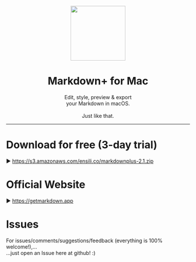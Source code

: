 <p align=center>
  <img height="150px" src="https://github.com/enSili-co/markdown+/raw/main/images/logo.png"/>
</p>
<h1 align=center>Markdown+ for Mac</h1>
<p align=center>
  Edit, style, preview &amp; export<br>your Markdown in macOS.<br><br>Just like that.
</p>


---

# Download for free (3-day trial)

▶︎ https://s3.amazonaws.com/ensili.co/markdownplus-2.1.zip

# Official Website

▶︎ https://getmarkdown.app

# Issues

For issues/comments/suggestions/feedback (everything is 100% welcome!),...    
...just open an Issue here at github! :)
